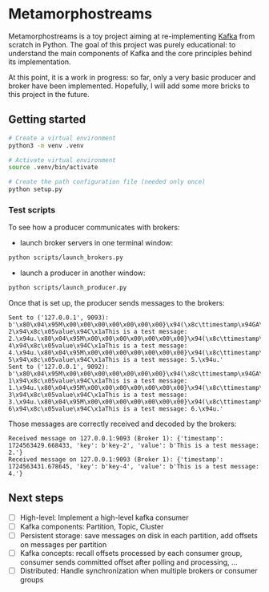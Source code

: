 # Metamorphostreams

Metamorphostreams is a toy project aiming at re-implementing [Kafka](https://kafka.apache.org/) from scratch in Python.
The goal of this project was purely educational: to understand the main components of Kafka and the core principles
behind its implementation.

At this point, it is a work in progress: so far, only a very basic producer and broker have been implemented.
Hopefully, I will add some more bricks to this project in the future.

## Getting started

```bash
# Create a virtual environment
python3 -m venv .venv

# Activate virtual environment
source .venv/bin/activate

# Create the path configuration file (needed only once)
python setup.py
```

### Test scripts

To see how a producer communicates with brokers:

- launch broker servers in one terminal window:

```bash
python scripts/launch_brokers.py
```

- launch a producer in another window:

```bash
python scripts/launch_producer.py
```

Once that is set up, the producer sends messages to the brokers:

```text
Sent to ('127.0.0.1', 9093): b'\x80\x04\x95M\x00\x00\x00\x00\x00\x00\x00}\x94(\x8c\ttimestamp\x94GA\xd9\xb2\xaf\xf9j\xc7\x9b\x8c\x03key\x94C\x05key-2\x94\x8c\x05value\x94C\x1aThis is a test message: 2.\x94u.\x80\x04\x95M\x00\x00\x00\x00\x00\x00\x00}\x94(\x8c\ttimestamp\x94GA\xd9\xb2\xaf\xf9\xebn\xeb\x8c\x03key\x94C\x05key-4\x94\x8c\x05value\x94C\x1aThis is a test message: 4.\x94u.\x80\x04\x95M\x00\x00\x00\x00\x00\x00\x00}\x94(\x8c\ttimestamp\x94GA\xd9\xb2\xaf\xfa+\x93\x10\x8c\x03key\x94C\x05key-5\x94\x8c\x05value\x94C\x1aThis is a test message: 5.\x94u.'
Sent to ('127.0.0.1', 9092): b'\x80\x04\x95M\x00\x00\x00\x00\x00\x00\x00}\x94(\x8c\ttimestamp\x94GA\xd9\xb2\xaf\xf9*n]\x8c\x03key\x94C\x05key-1\x94\x8c\x05value\x94C\x1aThis is a test message: 1.\x94u.\x80\x04\x95M\x00\x00\x00\x00\x00\x00\x00}\x94(\x8c\ttimestamp\x94GA\xd9\xb2\xaf\xf9\xab\x1c\xe2\x8c\x03key\x94C\x05key-3\x94\x8c\x05value\x94C\x1aThis is a test message: 3.\x94u.\x80\x04\x95M\x00\x00\x00\x00\x00\x00\x00}\x94(\x8c\ttimestamp\x94GA\xd9\xb2\xaf\xfak\xba\xc3\x8c\x03key\x94C\x05key-6\x94\x8c\x05value\x94C\x1aThis is a test message: 6.\x94u.'
```

Those messages are correctly received and decoded by the brokers:

```text
Received message on 127.0.0.1:9093 (Broker 1): {'timestamp': 1724563429.668433, 'key': b'key-2', 'value': b'This is a test message: 2.'}
Received message on 127.0.0.1:9093 (Broker 1): {'timestamp': 1724563431.678645, 'key': b'key-4', 'value': b'This is a test message: 4.'}
```

## Next steps

- [ ] High-level: Implement a high-level kafka consumer
- [ ] Kafka components: Partition, Topic, Cluster
- [ ] Persistent storage: save messages on disk in each partition, add offsets on messages per partition
- [ ] Kafka concepts: recall offsets processed by each consumer group, consumer sends committed offset after polling and
  processing, ...
- [ ] Distributed: Handle synchronization when multiple brokers or consumer groups
